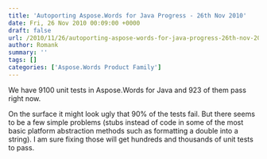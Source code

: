 ```yaml
---
title: 'Autoporting Aspose.Words for Java Progress - 26th Nov 2010'
date: Fri, 26 Nov 2010 00:09:00 +0000
draft: false
url: /2010/11/26/autoporting-aspose-words-for-java-progress-26th-nov-2010/
author: Romank
summary: ''
tags: []
categories: ['Aspose.Words Product Family']
---
```


We have 9100 unit tests in Aspose.Words for Java and 923 of them pass right now.

On the surface it might look ugly that 90% of the tests fail. But there seems to be a few simple problems (stubs instead of code in some of the most basic platform abstraction methods such as formatting a double into a string). I am sure fixing those will get hundreds and thousands of unit tests to pass.








